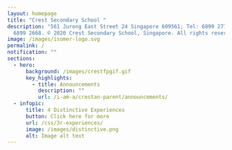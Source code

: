```yaml
---
layout: homepage
title: "Crest Secondary School "
description: "561 Jurong East Street 24 Singapore 609561; Tel: 6899 2779; Fax:
  6899 2668. © 2020 Crest Secondary School, Singapore. All rights reserved."
image: /images/isomer-logo.svg
permalink: /
notification: ""
sections:
  - hero:
      background: /images/crestfpgif.gif
      key_highlights:
        - title: Announcements
          description: ""
          url: /i-am-a/crestan-parent/announcements/
  - infopic:
      title: 4 Distinctive Experiences
      button: Click here for more
      url: /css/3r-experiences/
      image: /images/distinctive.png
      alt: Image alt text
---
```

